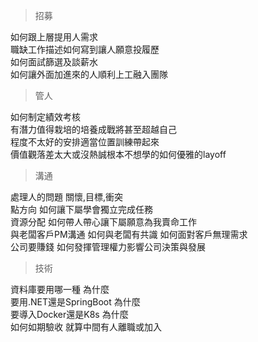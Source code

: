 > 招募

如何跟上層提用人需求\
職缺工作描述如何寫到讓人願意投履歷\
如何面試篩選及談薪水\
如何讓外面加進來的人順利上工融入團隊


> 管人

如何制定績效考核\
有潛力值得栽培的培養成戰將甚至超越自己\
程度不太好的安排適當位置訓練帶起來\
價值觀落差太大或沒熱誠根本不想學的如何優雅的layoff


> 溝通

處理人的問題 關懷,目標,衝突\
點方向 如何讓下屬學會獨立完成任務\
資源分配 如何帶人帶心讓下屬願意為我賣命工作\
與老闆客戶PM溝通 如何與老闆有共識 如何面對客戶無理需求\
公司要賺錢 如何發揮管理權力影響公司決策與發展


> 技術

資料庫要用哪一種 為什麼\
要用.NET還是SpringBoot 為什麼\
要導入Docker還是K8s 為什麼\
如何如期驗收 就算中間有人離職或加入


<!--
> Roadmap

工具圖
![123](https://user-images.githubusercontent.com/26307631/167307977-06beef6b-a79b-4d23-9fe7-1eb6d73c3b26.png)
資料來源 https://github.com/MoienTajik/AspNetCore-Developer-Roadmap
-->




